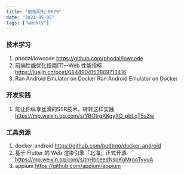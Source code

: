 ```yaml
---
title: "前端周刊 0029"
date: "2021-05-02"
tags: ["weekly"]
---
```


### 技术学习
1. phodal/lowcode https://github.com/phodal/lowcode
2. 前端性能优化指南[7]--Web 性能指标  https://juejin.cn/post/6844904153869713416
3. Run Android Emulator on Docker Run Android Emulator on Docker

### 开发实践
1. 能让你纵享丝滑的SSR技术，转转这样实践 https://mp.weixin.qq.com/s/YBOtrgXKgyXO_pbLqT5s3w

### 工具资源
1. docker-android https://github.com/budtmo/docker-android
2. 基于 Flutter 的 Web 渲染引擎「北海」正式开源 https://mp.weixin.qq.com/s/tnHbceedNsoKgMrgoTyyuA
3. appium https://github.com/appium/appium